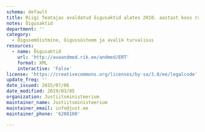 ```yaml
---
schema: default
title: Riigi Teatajas avaldatud õigusaktid alates 2010. aastast koos räsiväärtustega
notes: Õigusaktid
department: ''
category:
  - Õigusemõistmine, õigussüsteem ja avalik turvalisus
resources:
  - name: Õigusaktid
    url: 'http://avaandmed.rik.ee/andmed/ERT'
    format: XML
    interactive: 'False'
license: 'https://creativecommons.org/licenses/by-sa/3.0/ee/legalcode'
update_freq: ''
date_issued: 2015/07/06
date_modified: 2019/03/05
organization: Justiitsministeerium
maintainer_name: Justiitsministeerium
maintainer_email: info@just.ee
maintainer_phone: '6208100'

---
```

